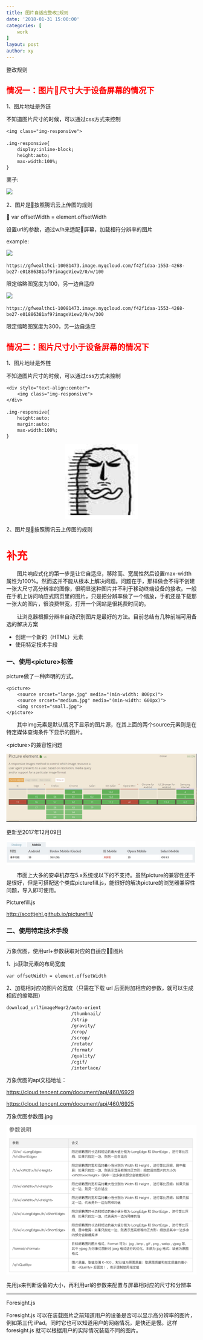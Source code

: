 ```yaml
---
title: 图片自适应整改规则
date: '2018-01-31 15:00:00'
categories: [
    work
]
layout: post
author: xy
---
```



整改规则

<h2 style="color:red">情况一：图片尺寸大于设备屏幕的情况下</h2>

1、图片地址是外链

不知道图片尺寸的时候，可以通过css方式来控制

    <img class="img-responsive">
 
    .img-responsive{
        display:inline-block;
        height:auto;
        max-width:100%;
    }
栗子:

<img src="https://ss3.bdstatic.com/70cFv8Sh_Q1YnxGkpoWK1HF6hhy/it/u=1723503858,1481549703&fm=200&gp=0.jpg" style="display:inline-block;height:auto;max-width:100%;"/>


2、图片是按照腾讯云上传图的规则

   var offsetWidth = element.offsetWidth

设置url的参数，通过w/h来适配屏幕，加载相符分辨率的图片

example:

<img src ="https://gfwealthci-10081473.image.myqcloud.com/f42f1daa-1553-4268-be27-e01886381af9?imageView2/0/w/100">

    https://gfwealthci-10081473.image.myqcloud.com/f42f1daa-1553-4268-be27-e01886381af9?imageView2/0/w/100

限定缩略图宽度为100，另一边自适应

<img src ="https://gfwealthci-10081473.image.myqcloud.com/f42f1daa-1553-4268-be27-e01886381af9?imageView2/0/w/300">

    https://gfwealthci-10081473.image.myqcloud.com/f42f1daa-1553-4268-be27-e01886381af9?imageView2/0/w/300

限定缩略图宽度为300，另一边自适应


   


<h2 style="color:red">情况二：图片尺寸小于设备屏幕的情况下</h2>

1、图片地址是外链

不知道图片尺寸的时候，可以通过css方式来控制

    <div style="text-align:center">
        <img class="img-responsive">
    </div>
 
    .img-responsive{
        height:auto;
        margin:auto;
        max-width:100%;
    }

<div style="text-align:center">
    <img src="../../images/sketch/21.png" style="height:auto;max-width:100%;"/>
</div>

2、图片是按照腾讯云上传图的规则






<h1 style="color:red">补充</h2>

<p style="text-indent:2em">图片响应式化的第一步是让它自适应，移除高、宽属性然后设置max-width属性为100%。然而这并不能从根本上解决问题。问题在于，那样做会不得不创建一张大尺寸高分辨率的图像，很明显这种图片并不利于移动终端设备的接收。一般在手机上访问响应式网页里的图片，只是把分辨率做了一个缩放，手机还是下载那一张大的图片，很浪费带宽，打开一个网站是很耗费时间的。</p>

<p style="text-indent:2em">让浏览器根据分辨率自动识别图片是最好的方法。目前总结有几种前端可用备选的解决方案</p>

<ul>    
    <li>创建一个新的（HTML）元素</li>
    <li>使用特定技术手段</li>
</ul>

### 一、使用&lt;picture&gt;标签

picture做了一种声明的方式。

    <picture>  
        <source srcset="large.jpg" media="(min-width: 800px)">  
        <source srcset="medium.jpg" media="(min-width: 600px)">  
        <img srcset="small.jpg">  
    </picture> 

<p style="text-indent:2em">其中img元素是默认情况下显示的图片源，在其上面的两个source元素则是在特定媒体查询条件下显示的图片。</p>


&lt;picture&gt;的兼容性问题

![picture标签的兼容性](/images/自适应的问题/picture的兼容性.jpg)

更新至2017年12月09日

![picture标签的手机兼容性](/images/自适应的问题/picture手机兼容问题.jpg)


<p style="text-indent:2em">市面上大多的安卓机存在5.x系统或以下的不支持。虽然picture的兼容性还不是很好，但是可搭配这个类库picturefill.js，能很好的解决picture的浏览器兼容性问题，导入即可使用。</p>

Picturefill.js

<a href="http://scottjehl.github.io/picturefill/">http://scottjehl.github.io/picturefill/</a>



### 二、使用特定技术手段


---------------------

万象优图，使用url+参数获取对应的自适应图片

1、js获取元素的布局宽度

    var offsetWidth = element.offsetWidth

2、加载相对应的图片的宽度（只需在下载 url 后面附加相应的参数，就可以生成相应的缩略图）

    download_url?imageMogr2/auto-orient
                            /thumbnail/
                            /strip
                            /gravity/
                            /crop/
                            /scrop/
                            /rotate/
                            /format/
                            /quality/
                            /cgif/
                            /interlace/



万象优图的api文档地址：

<a href="https://cloud.tencent.com/document/api/460/6929">https://cloud.tencent.com/document/api/460/6929</a>

<a href="https://cloud.tencent.com/document/api/460/6925">https://cloud.tencent.com/document/api/460/6925</a>

万象优图参数图.jpg

![万象优图参数图](/images/自适应的问题/万象优图参数图.jpg)



先用js来判断设备的大小，再利用url的参数来配置与屏幕相对应的尺寸和分辨率

----------------------------


Foresight.js

Foresight.js 可以在装载图片之前知道用户的设备是否可以显示高分辨率的图片，例如第三代 iPad。同时它也可以知道用户的网络情况，是快还是慢。这样 foresight.js 就可以根据用户的实际情况装载不同的图片。

